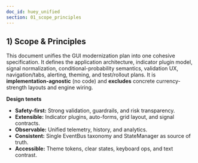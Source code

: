 ```yaml
---
doc_id: huey_unified
section: 01_scope_principles
---
```


## 1) Scope & Principles
This document unifies the GUI modernization plan into one cohesive specification. It defines the application architecture, indicator plugin model, signal normalization, conditional-probability semantics, validation UX, navigation/tabs, alerting, theming, and test/rollout plans. It is **implementation-agnostic** (no code) and **excludes** concrete currency-strength layouts and engine wiring.

**Design tenets**
- **Safety-first:** Strong validation, guardrails, and risk transparency.
- **Extensible:** Indicator plugins, auto-forms, grid layout, and signal contracts.
- **Observable:** Unified telemetry, history, and analytics.
- **Consistent:** Single EventBus taxonomy and StateManager as source of truth.
- **Accessible:** Theme tokens, clear states, keyboard ops, and text contrast.
<!-- DEPS: -->
<!-- AFFECTS: HUEY.002.001.001 -->
<!-- END:HUEY.001.001.001.REQ.scope_definition -->

<!-- BEGIN:HUEY.002.001.001.ARCH.architecture_overview -->
